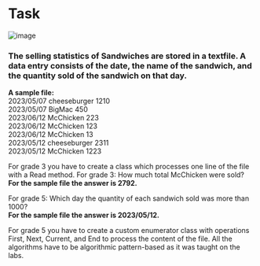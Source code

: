 # Task
![image](https://github.com/laiba1025/Csharp-OOP/assets/123197772/06d47f58-48bb-4322-9df4-0e1d92591161)
### The selling statistics of Sandwiches are stored in a textfile. A data entry consists of the date, the name of the sandwich, and the quantity sold of the sandwich on that day.

**A sample file:**
<br> 2023/05/07 cheeseburger 1210
<br> 2023/05/07 BigMac 450
<br> 2023/06/12 McChicken 223
<br> 2023/06/12 McChicken 123
<br> 2023/06/12 McChicken 13
<br> 2023/05/12 cheeseburger 2311
<br> 2023/05/12 McChicken 1223

For grade 3 you have to create a class which processes one line of the file with a Read method. For grade 3: How much total McChicken were sold?
<br> **For the sample file the answer is 2792.**

For grade 5: Which day the quantity of each sandwich sold was more than 1000?
<br> **For the sample file the answer is 2023/05/12.**

For grade 5 you have to create a custom enumerator class with operations First, Next,
Current, and End to process the content of the file. All the algorithms have to be algorithmic
pattern-based as it was taught on the labs.








